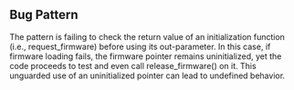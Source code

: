 ## Bug Pattern

The pattern is failing to check the return value of an initialization function (i.e., request_firmware) before using its out-parameter. In this case, if firmware loading fails, the firmware pointer remains uninitialized, yet the code proceeds to test and even call release_firmware() on it. This unguarded use of an uninitialized pointer can lead to undefined behavior.